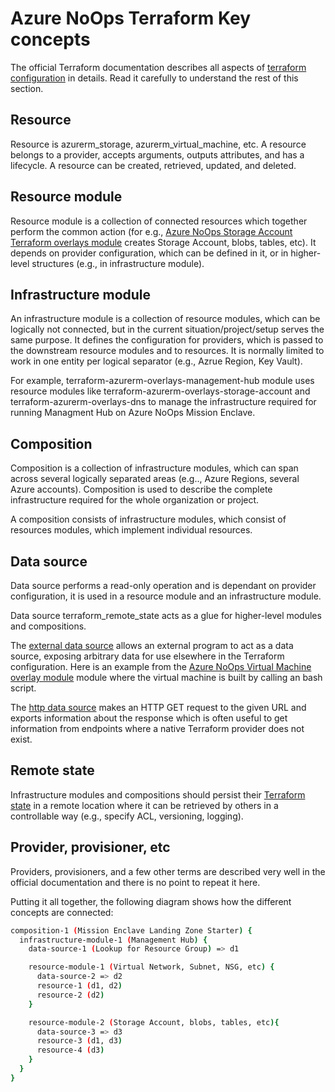 # Azure NoOps Terraform Key concepts

The official Terraform documentation describes all aspects of [terraform configuration](https://www.terraform.io/docs/configuration/index.html) in details. Read it carefully to understand the rest of this section.

## Resource

Resource is azurerm_storage, azurerm_virtual_machine, etc. A resource belongs to a provider, accepts arguments, outputs attributes, and has a lifecycle. A resource can be created, retrieved, updated, and deleted.

## Resource module

Resource module is a collection of connected resources which together perform the common action (for e.g., [Azure NoOps Storage Account Terraform overlays module](https://github.com/azurenoops/terraform-azurerm-overlays-storage-account) creates Storage Account, blobs, tables, etc). It depends on provider configuration, which can be defined in it, or in higher-level structures (e.g., in infrastructure module).

## Infrastructure module

An infrastructure module is a collection of resource modules, which can be logically not connected, but in the current situation/project/setup serves the same purpose. It defines the configuration for providers, which is passed to the downstream resource modules and to resources. It is normally limited to work in one entity per logical separator (e.g., Azrue Region, Key Vault).

For example, terraform-azurerm-overlays-management-hub module uses resource modules like terraform-azurerm-overlays-storage-account and terraform-azurerm-overlays-dns to manage the infrastructure required for running Managment Hub on Azure NoOps Mission Enclave.

## Composition

Composition is a collection of infrastructure modules, which can span across several logically separated areas (e.g.., Azure Regions, several Azure accounts). Composition is used to describe the complete infrastructure required for the whole organization or project.

A composition consists of infrastructure modules, which consist of resources modules, which implement individual resources.

## Data source

Data source performs a read-only operation and is dependant on provider configuration, it is used in a resource module and an infrastructure module.

Data source terraform_remote_state acts as a glue for higher-level modules and compositions.

The [external data source](https://registry.terraform.io/providers/hashicorp/external/latest/docs/data-sources/external) allows an external program to act as a data source, exposing arbitrary data for use elsewhere in the Terraform configuration. Here is an example from the [Azure NoOps Virtual Machine overlay module]() module where the virtual machine is built by calling an bash script.

The [http data source](https://registry.terraform.io/providers/hashicorp/http/latest/docs/data-sources/http) makes an HTTP GET request to the given URL and exports information about the response which is often useful to get information from endpoints where a native Terraform provider does not exist.

## Remote state

Infrastructure modules and compositions should persist their [Terraform state](https://www.terraform.io/docs/language/state/index.html) in a remote location where it can be retrieved by others in a controllable way (e.g., specify ACL, versioning, logging).

## Provider, provisioner, etc

Providers, provisioners, and a few other terms are described very well in the official documentation and there is no point to repeat it here.

Putting it all together, the following diagram shows how the different concepts are connected:

```bash
composition-1 (Mission Enclave Landing Zone Starter) {
  infrastructure-module-1 (Management Hub) {
    data-source-1 (Lookup for Resource Group) => d1

    resource-module-1 (Virtual Network, Subnet, NSG, etc) {
      data-source-2 => d2
      resource-1 (d1, d2)
      resource-2 (d2)
    }

    resource-module-2 (Storage Account, blobs, tables, etc){
      data-source-3 => d3
      resource-3 (d1, d3)
      resource-4 (d3)
    }
  }
}
```
